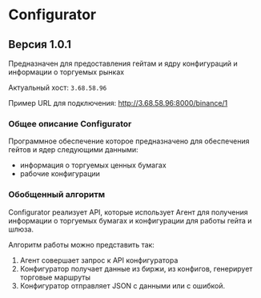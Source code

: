 # Configurator
## Версия 1.0.1
Предназначен для предоставления гейтам и ядру конфигураций и информации о торгуемых рынках

Актуальный хост: `3.68.58.96`

Пример URL для подключения: http://3.68.58.96:8000/binance/1

### Общее описание Configurator

Программное обеспечение которое предназначено для обеспечения гейтов и ядер следующими данными:

 - информация о торгуемых ценных бумагах
 - рабочие конфигурации

<a name="обобщенный-алгоритм"/>

### Обобщенный алгоритм 

Configurator реализует API, которые использует Агент для получения информации о торгуемых бумагах и конфигурации для работы гейта и шлюза.

Алгоритм работы можно представить так:

1. Агент совершает запрос к API конфигуратора
2. Конфигуратор получает данные из биржи, из конфигов, генерирует торговые маршруты
3. Конфигуратор отправляет JSON  с данными или с ошибкой.
